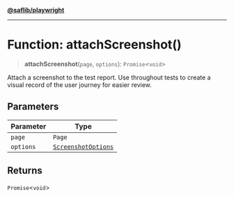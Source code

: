 [**@saflib/playwright**](../index.md)

---

# Function: attachScreenshot()

> **attachScreenshot**(`page`, `options`): `Promise`\<`void`\>

Attach a screenshot to the test report. Use throughout tests to create a visual record of the user journey for easier review.

## Parameters

| Parameter | Type                                                      |
| --------- | --------------------------------------------------------- |
| `page`    | `Page`                                                    |
| `options` | [`ScreenshotOptions`](../interfaces/ScreenshotOptions.md) |

## Returns

`Promise`\<`void`\>
